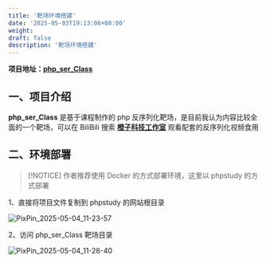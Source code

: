 ```yaml
---
title: '靶场环境搭建'
date: '2025-05-03T19:13:06+08:00'
weight: 
draft: false
description: '靶场环境搭建'
---
```


**项目地址：[php_ser_Class](https://github.com/mcc0624/php_ser_Class)**

## 一、项目介绍

**php_ser_Class** 是基于课程制作的 php 反序列化靶场，是目前我认为内容比较全面的一个靶场，可以在 BiliBili 搜索 **[橙子科技工作室](https://space.bilibili.com/271803648)** 观看配套的反序列化视频食用

## 二、环境部署

> [!NOTICE]
> 作者推荐使用 Docker 的方式部署环境，这里以 phpstudy 的方式部署

1、直接将项目文件复制到 phpstudy 的网站根目录

![PixPin_2025-05-04_11-23-57](https://Puppy1599.github.io/picx-images-hosting/Typora/networkSecurity/PixPin_2025-05-04_11-23-57.5c16tsuidf.webp)

2、访问 php_ser_Class 靶场目录

![PixPin_2025-05-04_11-28-40](https://Puppy1599.github.io/picx-images-hosting/Typora/networkSecurity/PixPin_2025-05-04_11-28-40.39le5r1khg.webp)